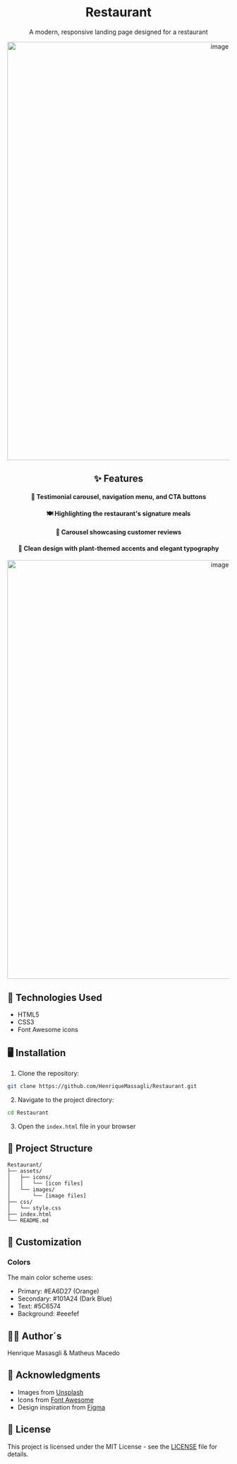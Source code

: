 <h1 align="center">  Restaurant </h1>

<p align="center">
A modern, responsive landing page designed for a restaurant
</p>

<p align="center">
 <img width="947" alt="image" src="https://github.com/user-attachments/assets/f37c1ad2-a400-409d-8833-be9b445232f8" />
</p>

<h2 align="center">✨ Features</h2>


<h4 align="center">🎠 Testimonial carousel, navigation menu, and CTA buttons </h4>
<h4 align="center">🍽️ Highlighting the restaurant's signature meals </h4>
<h4 align="center">🌟 Carousel showcasing customer reviews </h4>
<h4 align="center">🎨 Clean design with plant-themed accents and elegant typography </h4>


<p align="center">
<img width="948" alt="image" src="https://github.com/user-attachments/assets/ff518e38-dd66-408e-b8f8-06e760a37e81" />
</p>
 
<h2> 🚀 Technologies Used </h2>

- HTML5 
- CSS3 
- Font Awesome icons



## 🖥️ Installation

1. Clone the repository:
```bash
git clone https://github.com/HenriqueMassagli/Restaurant.git
```

2. Navigate to the project directory:
```bash
cd Restaurant
```

3. Open the `index.html` file in your browser

## 📁 Project Structure

```
Restaurant/
├── assets/
│   ├── icons/
│   │   └── [icon files]
│   └── images/
│       └── [image files]
├── css/
│   └── style.css
├── index.html
└── README.md
```

## 🎨 Customization

### Colors
The main color scheme uses:
- Primary: #EA6D27 (Orange)
- Secondary: #101A24 (Dark Blue)
- Text: #5C6574
- Background: #eeefef

## 👨‍💻 Author´s

Henrique Masasgli & Matheus Macedo

## 🙏 Acknowledgments

- Images from [Unsplash](https://unsplash.com)
- Icons from [Font Awesome](https://fontawesome.com)
- Design inspiration from [Figma](https://www.figma.com/community)

## 📝 License

This project is licensed under the MIT License - see the [LICENSE](LICENSE) file for details.


